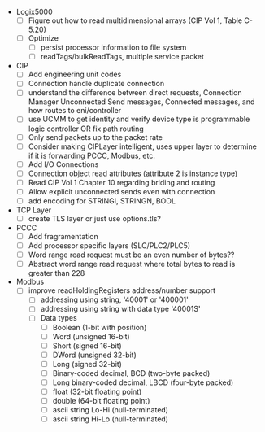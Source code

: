 
- Logix5000
  - [ ] Figure out how to read multidimensional arrays (CIP Vol 1, Table C-5.20)
  - [ ] Optimize
    - [ ] persist processor information to file system
    - [ ] readTags/bulkReadTags, multiple service packet
- CIP
  - [ ] Add engineering unit codes
  - [ ] Connection handle duplicate connection
  - [ ] understand the difference between direct requests, Connection Manager Unconnected Send messages, Connected messages, and how routes to eni/controller
  - [ ] use UCMM to get identity and verify device type is programmable logic controller OR fix path routing
  - [ ] Only send packets up to the packet rate
  - [ ] Consider making CIPLayer intelligent, uses upper layer to determine if it is forwarding PCCC, Modbus, etc.
  - [ ] Add I/O Connections
  - [ ] Connection object read attributes (attribute 2 is instance type)
  - [ ] Read CIP Vol 1 Chapter 10 regarding briding and routing
  - [ ] Allow explicit unconnected sends even with connection
  - [ ] add encoding for STRINGI, STRINGN, BOOL
- TCP Layer
  - [ ] create TLS layer or just use options.tls?
- PCCC
  - [ ] Add fragramentation
  - [ ] Add processor specific layers (SLC/PLC2/PLC5)
  - [ ] Word range read request must be an even number of bytes??
  - [ ] Abstract word range read request where total bytes to read is greater than 228
- Modbus
  - [ ] improve readHoldingRegisters address/number support
    - [ ] addressing using string, '40001' or '400001'
    - [ ] addressing using string with data type '40001S'
    - [ ] Data types
      - [ ] Boolean (1-bit with position)
      - [ ] Word (unsigned 16-bit)
      - [ ] Short (signed 16-bit)
      - [ ] DWord (unsigned 32-bit)
      - [ ] Long (signed 32-bit)
      - [ ] Binary-coded decimal, BCD (two-byte packed)
      - [ ] Long binary-coded decimal, LBCD (four-byte packed)
      - [ ] float (32-bit floating point)
      - [ ] double (64-bit floating point)
      - [ ] ascii string Lo-Hi (null-terminated)
      - [ ] ascii string Hi-Lo (null-terminated)